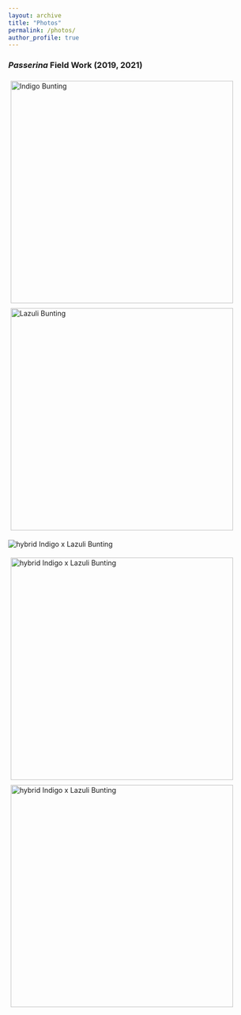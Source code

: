 ```yaml
---
layout: archive
title: "Photos"
permalink: /photos/
author_profile: true
---
```

### *Passerina* Field Work (2019, 2021)
<img style="padding: 5px; float: center;" src="https://paul-dougherty.github.io/images/bunting_fw/inbu3.JPG" alt="Indigo Bunting" width="450"/> <img style="padding: 5px; float: center;" src="https://paul-dougherty.github.io/images/bunting_fw/lazb2.JPG" alt="Lazuli Bunting" width="450"/>

<img style="float: center;" src="https://paul-dougherty.github.io/images/bunting_fw/hybrid1.PNG" alt="hybrid Indigo x Lazuli Bunting"/>

<img style="padding: 5px; float: center;" src="https://paul-dougherty.github.io/images/bunting_fw/hybrid2.JPG" alt="hybrid Indigo x Lazuli Bunting" width="450"/> <img style="padding: 5px; float: center;" src="https://paul-dougherty.github.io/images/bunting_fw/hybrid3.JPG" alt="hybrid Indigo x Lazuli Bunting" width="450"/>

